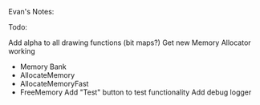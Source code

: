




Evan's Notes:

Todo:


Add alpha to all drawing functions (bit maps?)
Get new Memory Allocator working
- Memory Bank
- AllocateMemory
- AllocateMemoryFast
- FreeMemory
Add "Test" button to test functionality
Add debug logger 